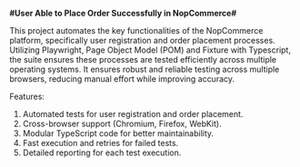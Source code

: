 **#User Able to Place Order Successfully in NopCommerce#**

This project automates the key functionalities of the NopCommerce platform, specifically user registration and order placement processes. Utilizing Playwright, Page Object Model (POM) and Fixture with Typescript, the suite ensures these processes are tested efficiently across multiple operating systems. It ensures robust and reliable testing across multiple browsers, reducing manual effort while improving accuracy.

Features:
1. Automated tests for user registration and order placement.
2. Cross-browser support (Chromium, Firefox, WebKit).
3. Modular TypeScript code for better maintainability.
4. Fast execution and retries for failed tests.
5. Detailed reporting for each test execution.

